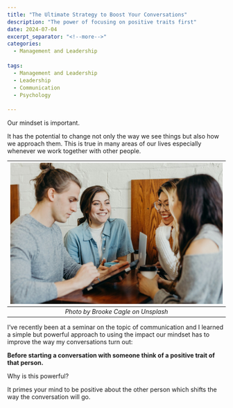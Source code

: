 ```yaml
---
title: "The Ultimate Strategy to Boost Your Conversations"
description: "The power of focusing on positive traits first"
date: 2024-07-04
excerpt_separator: "<!--more-->"
categories:
  - Management and Leadership

tags:
  - Management and Leadership
  - Leadership
  - Communication
  - Psychology

---
```


Our mindset is important.

It has the potential to change not only the way we see things but also how we approach them. This is true in many areas of our lives especially whenever we work together with other people.

| ![image](/assets/images/brooke-cagle-team-conversation-unsplash.jpg) |
|:--:|
| *Photo by Brooke Cagle on Unsplash* |

I’ve recently been at a seminar on the topic of communication and I learned a simple but powerful approach to using the impact our mindset has to improve the way my conversations turn out:

**Before starting a conversation with someone think of a positive trait of that person.**

Why is this powerful?

It primes your mind to be positive about the other person which shifts the way the conversation will go.
